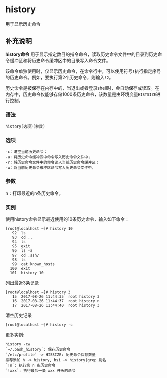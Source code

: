 history
===

用于显示历史命令

## 补充说明

**history命令** 用于显示指定数目的指令命令，读取历史命令文件中的目录到历史命令缓冲区和将历史命令缓冲区中的目录写入命令文件。

该命令单独使用时，仅显示历史命令，在命令行中，可以使用符号`!`执行指定序号的历史命令。例如，要执行第2个历史命令，则输入`!2`。

历史命令是被保存在内存中的，当退出或者登录shell时，会自动保存或读取。在内存中，历史命令仅能够存储1000条历史命令，该数量是由环境变量`HISTSIZE`进行控制。

### 语法

```shell
history(选项)(参数)
```

### 选项

```shell
-c：清空当前历史命令；
-a：将历史命令缓冲区中命令写入历史命令文件中；
-r：将历史命令文件中的命令读入当前历史命令缓冲区；
-w：将当前历史命令缓冲区命令写入历史命令文件中。
```

### 参数

n：打印最近的n条历史命令。

### 实例

使用history命令显示最近使用的10条历史命令，输入如下命令：

```shell
[root@localhost ~]# history 10
   92  ls
   93  cd ..
   94  ls
   95  exit
   96  ls -a
   97  cd .ssh/
   98  ls
   99  cat known_hosts
  100  exit
  101  history 10
```

列出最近3条记录

```shell
[root@localhost ~]# history 3
   15  2017-08-26 11:44:35  root history 3
   16  2017-08-26 11:44:37  root history n
   17  2017-08-26 11:44:40  root history 3
```

清空历史记录

```shell
[root@localhost ~]# history -c
```

更多实例:

```shell
history -cw
`~/.bash_history`: 保存历史命令
`/etc/profile` -> HISSIZE: 历史命令保存数量
推荐添加 h -> history, hsi -> history|grep 别名
`!n`: 执行第 n 条历史命令
`!xxx`: 执行最后一条 xxx 开头的命令
```

<!-- Linux命令行搜索引擎：https://jaywcjlove.github.io/linux-command/ -->
